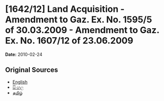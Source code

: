 # [1642/12] Land Acquisition - Amendment to Gaz. Ex. No. 1595/5 of 30.03.2009 - Amendment to Gaz. Ex. No. 1607/12 of 23.06.2009

**Date:** 2010-02-24

## Original Sources

- [English](https://documents.gov.lk/view/extra-gazettes/2010/2/1642-12_E.pdf)
- [සිංහල](https://documents.gov.lk/view/extra-gazettes/2010/2/1642-12_S.pdf)
- [தமிழ்](https://documents.gov.lk/view/extra-gazettes/2010/2/1642-12_T.pdf)
